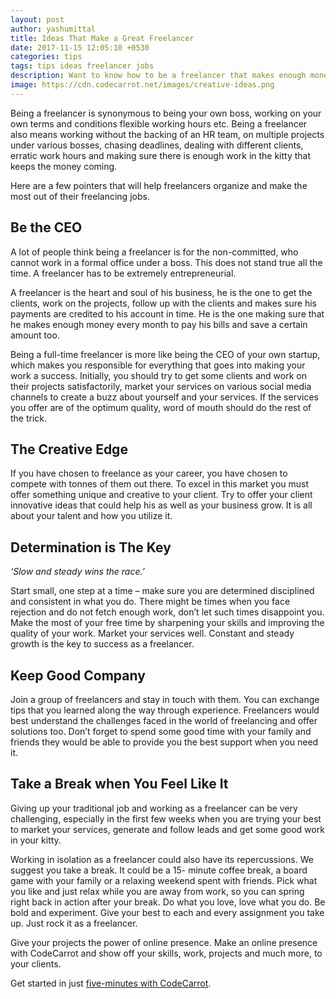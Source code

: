 ```yaml
---
layout: post
author: yashumittal
title: Ideas That Make a Great Freelancer
date: 2017-11-15 12:05:10 +0530
categories: tips
tags: tips ideas freelancer jobs
description: Want to know how to be a freelancer that makes enough money? Here are a few pointers that will help you make the most of a freelance job.
image: https://cdn.codecarrot.net/images/creative-ideas.png
---
```


Being a freelancer is synonymous to being your own boss, working on your own terms and conditions flexible working hours etc. Being a freelancer also means working without the backing of an HR team, on multiple projects under various bosses, chasing deadlines, dealing with different clients, erratic work hours and making sure there is enough work in the kitty that keeps the money coming.

Here are a few pointers that will help freelancers organize and make the most out of their freelancing jobs.

## Be the CEO

A lot of people think being a freelancer is for the non-committed, who cannot work in a formal office under a boss. This does not stand true all the time. A freelancer has to be extremely entrepreneurial.

A freelancer is the heart and soul of his business, he is the one to get the clients, work on the projects, follow up with the clients and makes sure his payments are credited to his account in time. He is the one making sure that he makes enough money every month to pay his bills and save a certain amount too.

Being a full-time freelancer is more like being the CEO of your own startup, which makes you responsible for everything that goes into making your work a success. Initially, you should try to get some clients and work on their projects satisfactorily, market your services on various social media channels to create a buzz about yourself and your services. If the services you offer are of the optimum quality, word of mouth should do the rest of the trick.

## The Creative Edge

If you have chosen to freelance as your career, you have chosen to compete with tonnes of them out there. To excel in this market you must offer something unique and creative to your client. Try to offer your client innovative ideas that could help his as well as your business grow. It is all about your talent and how you utilize it.

## Determination is The Key

*‘Slow and steady wins the race.’*

Start small, one step at a time – make sure you are determined disciplined and consistent in what you do. There might be times when you face rejection and do not fetch enough work, don’t let such times disappoint you. Make the most of your free time by sharpening your skills and improving the quality of your work. Market your services well. Constant and steady growth is the key to success as a freelancer.

## Keep Good Company

Join a group of freelancers and stay in touch with them. You can exchange tips that you learned along the way through experience. Freelancers would best understand the challenges faced in the world of freelancing and offer solutions too. Don’t forget to spend some good time with your family and friends they would be able to provide you the best support when you need it.

## Take a Break when You Feel Like It

Giving up your traditional job and working as a freelancer can be very challenging, especially in the first few weeks when you are trying your best to market your services, generate and follow leads and get some good work in your kitty.

Working in isolation as a freelancer could also have its repercussions. We suggest you take a break. It could be a 15- minute coffee break, a board game with your family or a relaxing weekend spent with friends. Pick what you like and just relax while you are away from work, so you can spring right back in action after your break.
Do what you love, love what you do. Be bold and experiment. Give your best to each and every assignment you take up. Just rock it as a freelancer.

Give your projects the power of online presence. Make an online presence with CodeCarrot and show off your skills, work, projects and much more, to your clients.

Get started in just [five-minutes with CodeCarrot](//www.codecarrot.net).
